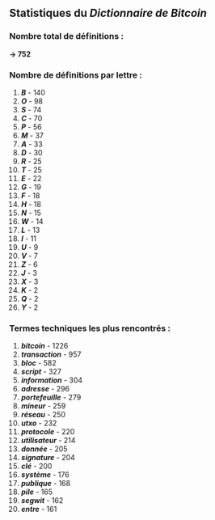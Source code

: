 ## Statistiques du *Dictionnaire de Bitcoin*

### Nombre total de définitions : 
**-> 752**

### Nombre de définitions par lettre :
1. ***B*** - 140
2. ***O*** - 98
3. ***S*** - 74
4. ***C*** - 70
5. ***P*** - 56
6. ***M*** - 37
7. ***A*** - 33
8. ***D*** - 30
9. ***R*** - 25
10. ***T*** - 25
11. ***E*** - 22
12. ***G*** - 19
13. ***F*** - 18
14. ***H*** - 18
15. ***N*** - 15
16. ***W*** - 14
17. ***L*** - 13
18. ***I*** - 11
19. ***U*** - 9
20. ***V*** - 7
21. ***Z*** - 6
22. ***J*** - 3
23. ***X*** - 3
24. ***K*** - 2
25. ***Q*** - 2
26. ***Y*** - 2

### Termes techniques les plus rencontrés :
1. ***bitcoin*** - 1226
2. ***transaction*** - 957
3. ***bloc*** - 582
4. ***script*** - 327
5. ***information*** - 304
6. ***adresse*** - 296
7. ***portefeuille*** - 279
8. ***mineur*** - 259
9. ***réseau*** - 250
10. ***utxo*** - 232
11. ***protocole*** - 220
12. ***utilisateur*** - 214
13. ***donnée*** - 205
14. ***signature*** - 204
15. ***clé*** - 200
16. ***système*** - 176
17. ***publique*** - 168
18. ***pile*** - 165
19. ***segwit*** - 162
20. ***entre*** - 161
